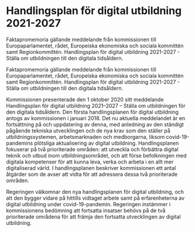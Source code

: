 # Handlingsplan för digital utbildning 2021-2027

Faktapromemoria gällande meddelande från kommissionen till Europaparlamentet, rådet, Europeiska ekonomiska och sociala kommittén samt Regionkommittén. Handlingsplan för digital utbildning 2021-2027 - Ställa om utbildningen till den digitala tidsåldern.

Faktapromemoria gällande meddelande från kommissionen till Europaparlamentet, rådet, Europeiska ekonomiska och sociala kommittén samt Regionkommittén. Handlingsplan för digital utbildning 2021-2027 - Ställa om utbildningen till den digitala tidsåldern.

Kommissionen presenterade den 1 oktober 2020 sitt meddelande Handlingsplan för digital utbildning 2021–2027 – Ställa om utbildningen för den digitala tidsåldern. Den första handlingsplanen för digital utbildning antogs av kommissionen i januari 2018. Det nu aktuella meddelandet är en fortsättning på och uppdatering av denna, med anledning av den ständigt pågående tekniska utvecklingen och de nya krav som den ställer på utbildningssystemen, arbetsmarknaden och medborgarna, liksom covid-19-pandemins plötsliga aktualisering av digital utbildning. Handlingsplanen fokuserar på två prioriterade områden: att utveckla och förbättra digital teknik och utbud inom utbildningsområdet, och att förse befolkningen med digitala kompetenser för att kunna leva, verka och arbeta i en allt mer digitaliserad värld. I handlingsplanen beskriver kommissionen ett antal åtgärder som de avser att vidta för att adressera dessa två prioriterade områden.

Regeringen välkomnar den nya handlingsplanen för digital utbildning, och att den bygger vidare på hittills vidtaget arbete samt på erfarenheterna av digital utbildning under covid-19-pandemin. Regeringen instämmer i kommissionens bedömning att fortsatta insatser behövs på de två prioriterade områdena för att främja den fortsatta utvecklingen av digital utbildning.
